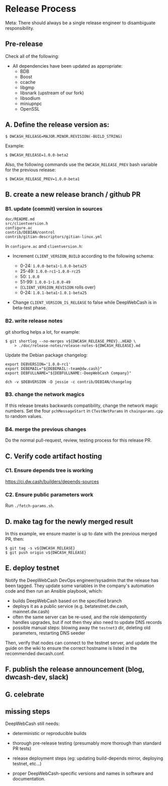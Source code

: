 Release Process
====================
Meta: There should always be a single release engineer to disambiguate responsibility.

## Pre-release

Check all of the following:

- All dependencies have been updated as appropriate:
  - BDB
  - Boost
  - ccache
  - libgmp
  - libsnark (upstream of our fork)
  - libsodium
  - miniupnpc
  - OpenSSL

## A. Define the release version as:

    $ DWCASH_RELEASE=MAJOR.MINOR.REVISION(-BUILD_STRING)

Example:

    $ DWCASH_RELEASE=1.0.0-beta2

Also, the following commands use the `DWCASH_RELEASE_PREV` bash variable for the
previous release:

    $ DWCASH_RELEASE_PREV=1.0.0-beta1

## B. create a new release branch / github PR
### B1. update (commit) version in sources

    doc/README.md
    src/clientversion.h
    configure.ac
    contrib/DEBIAN/control
    contrib/gitian-descriptors/gitian-linux.yml


In `configure.ac` and `clientversion.h`:

- Increment `CLIENT_VERSION_BUILD` according to the following schema:

  - 0-24: `1.0.0-beta1`-`1.0.0-beta25`
  - 25-49: `1.0.0-rc1`-`1.0.0-rc25`
  - 50: `1.0.0`
  - 51-99: `1.0.0-1`-`1.0.0-49`
  - (`CLIENT_VERSION_REVISION` rolls over)
  - 0-24: `1.0.1-beta1`-`1.0.1-beta25`

- Change `CLIENT_VERSION_IS_RELEASE` to false while DeepWebCash is in beta-test phase.

### B2. write release notes

git shortlog helps a lot, for example:

    $ git shortlog --no-merges v${DWCASH_RELEASE_PREV}..HEAD \
        > ./doc/release-notes/release-notes-${DWCASH_RELEASE}.md

Update the Debian package changelog:

    export DEBVERSION='1.0.0-rc1'
    export DEBEMAIL="${DEBEMAIL:-team@dw.cash}"
    export DEBFULLNAME="${DEBFULLNAME:-DeepWebCash Company}"

    dch -v $DEBVERSION -D jessie -c contrib/DEBIAN/changelog

### B3. change the network magics

If this release breaks backwards compatibility, change the network magic
numbers. Set the four `pchMessageStart` in `CTestNetParams` in `chainparams.cpp`
to random values.

### B4. merge the previous changes

Do the normal pull-request, review, testing process for this release PR.

## C. Verify code artifact hosting

### C1. Ensure depends tree is working

https://ci.dw.cash/builders/depends-sources

### C2. Ensure public parameters work

Run `./fetch-params.sh`.

## D. make tag for the newly merged result

In this example, we ensure master is up to date with the
previous merged PR, then:

    $ git tag -s v${DWCASH_RELEASE}
    $ git push origin v${DWCASH_RELEASE}

## E. deploy testnet

Notify the DeepWebCash DevOps engineer/sysadmin that the release has been tagged. They update some variables in the company's automation code and then run an Ansible playbook, which:

* builds DeepWebCash based on the specified branch
* deploys it as a public service (e.g. betatestnet.dw.cash, mainnet.dw.cash)
* often the same server can be re-used, and the role idempotently handles upgrades, but if not then they also need to update DNS records
* possible manual steps: blowing away the `testnet3` dir, deleting old parameters, restarting DNS seeder

Then, verify that nodes can connect to the testnet server, and update the guide on the wiki to ensure the correct hostname is listed in the recommended dwcash.conf.

## F. publish the release announcement (blog, dwcash-dev, slack)
## G. celebrate
## missing steps
DeepWebCash still needs:

* deterministic or reproducible builds

* thorough pre-release testing (presumably more thorough than standard PR tests)

* release deployment steps (eg: updating build-depends mirror, deploying testnet, etc...)

* proper DeepWebCash-specific versions and names in software and documentation.
